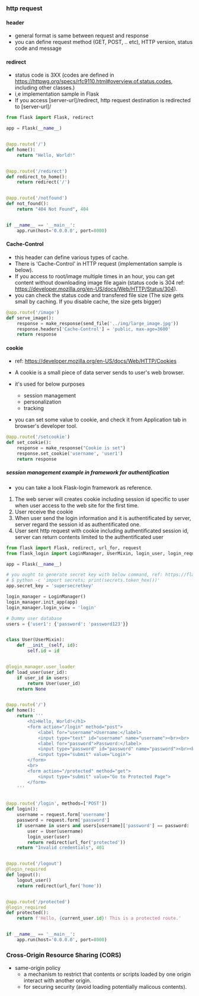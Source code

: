 ### http request
#### header
- general format is same between request and response
- you can define request method (GET, POST, .. etc), HTTP version, status code and message

#### redirect
- status code is 3XX (codes are defined in https://httpwg.org/specs/rfc9110.html#overview.of.status.codes, including other classes.)
- i,e implementation sample in Flask
- If you access [server-url]/redirect, http request destination is redirected to [server-url]/

```python
from flask import Flask, redirect

app = Flask(__name__)


@app.route('/')
def home():
    return "Hello, World!"


@app.route('/redirect')
def redirect_to_home():
    return redirect('/')


@app.route('/notfound')
def not_found():
    return "404 Not Found", 404


if __name__ == '__main__':
    app.run(host='0.0.0.0', port=8000)

```

#### Cache-Control
- this header can define various types of cache.
- There is 'Cache-Control' in HTTP request (implementation sample is below).
- If you access to root/image multiple times in an hour, you can get content without downloading image file again (status code is 304 ref: https://developer.mozilla.org/en-US/docs/Web/HTTP/Status/304).
- you can check the status code and transfered file size (The size gets small by caching. If you disable cache, the size gets bigger)

```python
@app.route('/image')
def serve_image():
    response = make_response(send_file('../img/large_image.jpg'))
    response.headers['Cache-Control'] = 'public, max-age=3600'
    return response
```

#### cookie
- ref: https://developer.mozilla.org/en-US/docs/Web/HTTP/Cookies
- A cookie is a small piece of data server sends to user's web browser.
- it's used for below purposes
  - session management
  - personalization
  - tracking

- you can set some value to cookie, and check it from Application tab in browser's developer tool.

```python
@app.route('/setcookie')
def set_cookie():
    response = make_response("Cookie is set")
    response.set_cookie('username', 'user1')
    return response
```

##### session management example in framework for authentification
- you can take a look Flask-login framework as reference.
1. The web server will creates cookie including session id specific to user when user access to the web site for the first time.
2. User receive the cookie
3. When user send the login information and it is authentificated by server, server regard the session id as authentificated one.
4. User sent http request with cookie including authentificated session id, server can return contents limited to the authentificated user 

```python
from flask import Flask, redirect, url_for, request
from flask_login import LoginManager, UserMixin, login_user, login_required, logout_user, current_user

app = Flask(__name__)

# you ought to generate secret key with below command, ref: https://flask.palletsprojects.com/en/latest/quickstart/#sessions
# $ python -c 'import secrets; print(secrets.token_hex())'
app.secret_key = 'supersecretkey'

login_manager = LoginManager()
login_manager.init_app(app)
login_manager.login_view = 'login'

# Dummy user database
users = {'user1': {'password': 'password123'}}


class User(UserMixin):
    def __init__(self, id):
        self.id = id


@login_manager.user_loader
def load_user(user_id):
    if user_id in users:
        return User(user_id)
    return None


@app.route('/')
def home():
    return '''
        <h1>Hello, World!</h1>
        <form action="/login" method="post">
            <label for="username">Username:</label>
            <input type="text" id="username" name="username"><br><br>
            <label for="password">Password:</label>
            <input type="password" id="password" name="password"><br><br>
            <input type="submit" value="Login">
        </form>
        <br>
        <form action="/protected" method="get">
            <input type="submit" value="Go to Protected Page">
        </form>
    '''


@app.route('/login', methods=['POST'])
def login():
    username = request.form['username']
    password = request.form['password']
    if username in users and users[username]['password'] == password:
        user = User(username)
        login_user(user)
        return redirect(url_for('protected'))
    return "Invalid credentials", 401


@app.route('/logout')
@login_required
def logout():
    logout_user()
    return redirect(url_for('home'))


@app.route('/protected')
@login_required
def protected():
    return f'Hello, {current_user.id}! This is a protected route.'


if __name__ == '__main__':
    app.run(host='0.0.0.0', port=8000)

```

### Cross-Origin Resource Sharing (CORS)
- same-origin policy
  - a mechanism to restrict that contents or scripts loaded by one origin interact with another origin.
  - for securing security (avoid loading potentially malicous contents).
